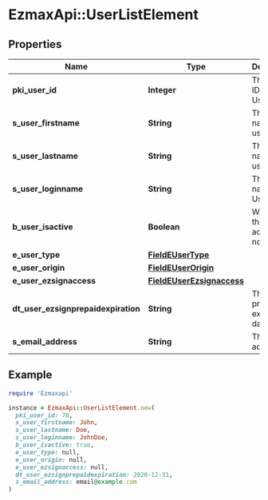 # EzmaxApi::UserListElement

## Properties

| Name | Type | Description | Notes |
| ---- | ---- | ----------- | ----- |
| **pki_user_id** | **Integer** | The unique ID of the User |  |
| **s_user_firstname** | **String** | The first name of the user |  |
| **s_user_lastname** | **String** | The last name of the user |  |
| **s_user_loginname** | **String** | The login name of the User. |  |
| **b_user_isactive** | **Boolean** | Whether the User is active or not |  |
| **e_user_type** | [**FieldEUserType**](FieldEUserType.md) |  |  |
| **e_user_origin** | [**FieldEUserOrigin**](FieldEUserOrigin.md) |  |  |
| **e_user_ezsignaccess** | [**FieldEUserEzsignaccess**](FieldEUserEzsignaccess.md) |  |  |
| **dt_user_ezsignprepaidexpiration** | **String** | The eZsign prepaid expiration date | [optional] |
| **s_email_address** | **String** | The email address. |  |

## Example

```ruby
require 'Ezmaxapi'

instance = EzmaxApi::UserListElement.new(
  pki_user_id: 70,
  s_user_firstname: John,
  s_user_lastname: Doe,
  s_user_loginname: JohnDoe,
  b_user_isactive: true,
  e_user_type: null,
  e_user_origin: null,
  e_user_ezsignaccess: null,
  dt_user_ezsignprepaidexpiration: 2020-12-31,
  s_email_address: email@example.com
)
```

